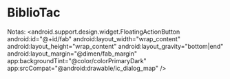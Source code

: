 # BiblioTac

Notas: <android.support.design.widget.FloatingActionButton
        android:id="@+id/fab"
        android:layout_width="wrap_content"
        android:layout_height="wrap_content"
        android:layout_gravity="bottom|end"
        android:layout_margin="@dimen/fab_margin"
        app:backgroundTint="@color/colorPrimaryDark"
        app:srcCompat="@android:drawable/ic_dialog_map" /> 
